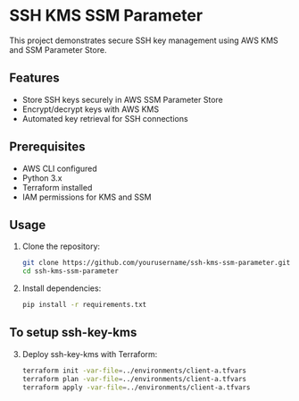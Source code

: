 # SSH KMS SSM Parameter

This project demonstrates secure SSH key management using AWS KMS and SSM Parameter Store.

## Features

- Store SSH keys securely in AWS SSM Parameter Store
- Encrypt/decrypt keys with AWS KMS
- Automated key retrieval for SSH connections

## Prerequisites

- AWS CLI configured
- Python 3.x
- Terraform installed
- IAM permissions for KMS and SSM

## Usage

1. Clone the repository:
    ```bash
    git clone https://github.com/yourusername/ssh-kms-ssm-parameter.git
    cd ssh-kms-ssm-parameter
    ```

2. Install dependencies:
    ```bash
    pip install -r requirements.txt
    ```

## To setup ssh-key-kms 
3. Deploy ssh-key-kms  with Terraform:
    ```bash
    terraform init -var-file=../environments/client-a.tfvars
    terraform plan -var-file=../environments/client-a.tfvars
    terraform apply -var-file=../environments/client-a.tfvars
    ```
